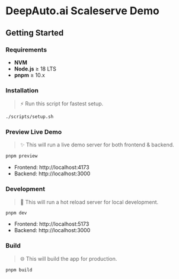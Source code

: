 # DeepAuto.ai Scaleserve Demo

## Getting Started

### Requirements

- **NVM**
- **Node.js** ≥ 18 LTS
- **pnpm** ≥ 10.x

### Installation

> ⚡ Run this script for fastest setup.

```bash
./scripts/setup.sh
```

### Preview Live Demo

> ✨ This will run a live demo server for both frontend & backend.

```bash
pnpm preview
```

- Frontend: http://localhost:4173
- Backend: http://localhost:3000

### Development

> 🔧 This will run a hot reload server for local development.

```bash
pnpm dev
```

- Frontend: http://localhost:5173
- Backend: http://localhost:3000

### Build

> 🌐 This will build the app for production.

```bash
pnpm build
```
